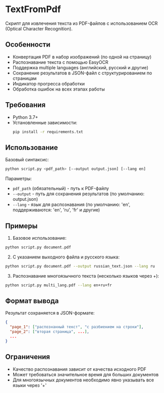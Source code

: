 # TextFromPdf

Скрипт для извлечения текста из PDF-файлов с использованием OCR (Optical Character Recognition).

## Особенности

- Конвертация PDF в набор изображений (по одной на страницу)
- Распознавание текста с помощью EasyOCR
- Поддержка multiple languages (английский, русский и другие)
- Сохранение результатов в JSON-файл с структурированием по страницам
- Индикатор прогресса обработки
- Обработка ошибок на всех этапах работы

## Требования

- Python 3.7+
- Установленные зависимости:
  ```bash
  pip install -r requirements.txt
  ```

## Использование

Базовый синтаксис:
```bash
python script.py <pdf_path> [--output output.json] [--lang en]
```

Параметры:
- `pdf_path` (обязательный) - путь к PDF-файлу
- `--output` - путь для сохранения результатов (по умолчанию: output.json)
- `--lang` - язык для распознавания (по умолчанию: 'en', поддерживаются: 'en', 'ru', 'fr' и другие)

## Примеры

1. Базовое использование:
```bash
python script.py document.pdf
```

2. С указанием выходного файла и русского языка:
```bash
python script.py document.pdf --output russian_text.json --lang ru
```

3. Распознавание многоязычного текста (несколько языков через +):
```bash
python script.py multi_lang.pdf --lang en+ru+fr
```

## Формат вывода

Результат сохраняется в JSON-формате:
```json
{
  "page_1": ["распознанный текст", "с разбиением на строки"],
  "page_2": ["вторая страница", ...],
  ...
}
```

## Ограничения

- Качество распознавания зависит от качества исходного PDF
- Может требоваться значительное время для больших документов
- Для многоязычных документов необходимо явно указывать все языки через '+'
